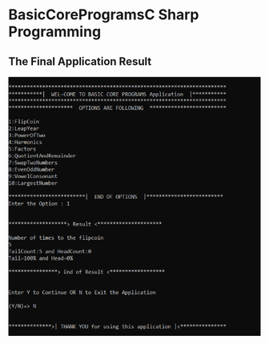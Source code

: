 # BasicCoreProgramsC Sharp Programming
<html>  
  <head>  
    <h2>The Final Application Result</h2>
 </head>  
  <body>  
    <div style="text-align: center">
       <a href="link">
          <img src="https://github.com/Pra3496/BasicCoreProgramsCShp/blob/main/BasicCore.PNG" alt="FinalResult" ></a>
    </div>
   
  </body>  
</html>    
